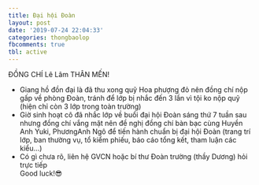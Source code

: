 ```yaml
---
title: Đại hội Đoàn
layout: post
date: '2019-07-24 22:04:33'
categories: thongbaolop
fbcomments: true
tbl: active
---
```

ĐỒNG CHÍ Lê Lâm THÂN MẾN!  
- Giang hồ đồn đại là đã thu xong quỹ Hoa phượng đỏ nên đồng chí nộp gấp về phòng Đoàn, tránh để lớp bị nhắc đến 3 lần vì tội ko nộp quỹ (hiện chỉ còn 3 lớp trong toàn trường)  
- Giờ sinh hoạt cô đã nhắc lớp về buổi đại hội Đoàn sáng thứ 7 tuần sau nhưng đồng chí vắng mặt nên đề nghị đồng chí bàn bạc cùng Huyền Anh Yuki, PhươngAnh Ngô để tiến hành chuẩn bị đại hội Đoàn (trang trí lớp, ban thường vụ, tổ kiểm phiếu, báo cáo tổng kết, tham luận các kiểu...)  
- Có gì chưa rõ, liên hệ GVCN hoặc bí thư Đoàn trường (thầy Dương) hỏi trực tiếp  
Good luck!😎